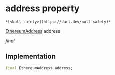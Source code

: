 


# address property




    *[<Null safety>](https://dart.dev/null-safety)*



[EthereumAddress](https://pub.dev/documentation/web3dart/2.6.1/credentials/EthereumAddress-class.html) address
  
_<span class="feature">final</span>_






## Implementation

```dart
final EthereumAddress address;
```







